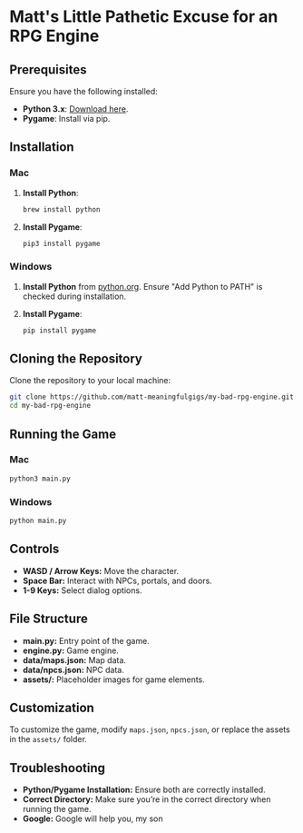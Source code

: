 # Matt's Little Pathetic Excuse for an RPG Engine

## Prerequisites

Ensure you have the following installed:

- **Python 3.x**: [Download here](https://www.python.org/downloads/).
- **Pygame**: Install via pip.

## Installation

### Mac

1. **Install Python**:
   ```bash
   brew install python
   ```

2. **Install Pygame**:
   ```bash
   pip3 install pygame
   ```

### Windows

1. **Install Python** from [python.org](https://www.python.org/downloads/). Ensure "Add Python to PATH" is checked during installation.

2. **Install Pygame**:
   ```bash
   pip install pygame
   ```

## Cloning the Repository

Clone the repository to your local machine:

```bash
git clone https://github.com/matt-meaningfulgigs/my-bad-rpg-engine.git
cd my-bad-rpg-engine
```

## Running the Game

### Mac

```bash
python3 main.py
```

### Windows

```bash
python main.py
```

## Controls

- **WASD / Arrow Keys:** Move the character.
- **Space Bar:** Interact with NPCs, portals, and doors.
- **1-9 Keys:** Select dialog options.

## File Structure

- **main.py:** Entry point of the game.
- **engine.py:** Game engine.
- **data/maps.json:** Map data.
- **data/npcs.json:** NPC data.
- **assets/:** Placeholder images for game elements.

## Customization

To customize the game, modify `maps.json`, `npcs.json`, or replace the assets in the `assets/` folder.

## Troubleshooting

- **Python/Pygame Installation:** Ensure both are correctly installed.
- **Correct Directory:** Make sure you’re in the correct directory when running the game.
- **Google:** Google will help you, my son
